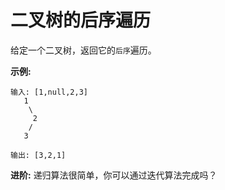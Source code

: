 # 二叉树的后序遍历

给定一个二叉树，返回它的`后序`遍历。

**示例:**

    输入: [1,null,2,3]  
       1
        \
         2
        /
       3 

    输出: [3,2,1]

**进阶:**  递归算法很简单，你可以通过迭代算法完成吗？